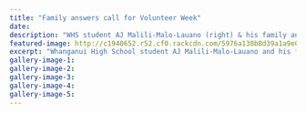 ```yaml
---
title: "Family answers call for Volunteer Week"
date: 
description: "WHS student AJ Malili-Malo-Lauano (right) & his family answers call for Volunteer Week..."
featured-image: http://c1940652.r52.cf0.rackcdn.com/5976a130b8d39a1a9e000b13/AJ-Malili-Malo-Lauano-Volunteer-wk-chron-24-June.jpg
excerpt: "Whanganui High School student AJ Malili-Malo-Lauano and his family answers call for Volunteer Week."
gallery-image-1: 
gallery-image-2: 
gallery-image-3: 
gallery-image-4: 
gallery-image-5: 
---
```

